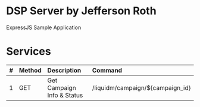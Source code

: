# DSP Server by Jefferson Roth

ExpressJS Sample Application


# Services

| #  | Method  | Description            | Command |
| :--| :-------| :----------------------| :--------------------------------|
| 1  | GET | Get Campaign Info & Status | /liquidm/campaign/${campaign_id} |